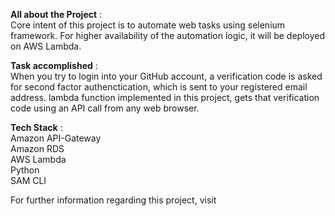 **All about the Project** :    
Core intent of this project is to automate web tasks using selenium framework.
For higher availability of the automation logic, it will be deployed on AWS Lambda. 
    
    
**Task accomplished** :    
When you try to login into your GitHub account, a verification code is asked for second factor authenctication, which is sent to your registered email address. 
lambda function implemented in this project, gets that verification code using an API call from any web browser.

**Tech Stack** :     
Amazon API-Gateway    
Amazon RDS     
AWS Lambda    
Python    
SAM CLI    
   
For further information regarding this project, visit 


